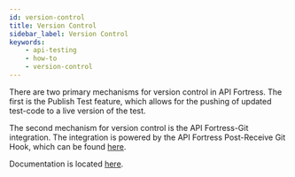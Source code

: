 ```yaml
---
id: version-control
title: Version Control
sidebar_label: Version Control
keywords:
    - api-testing
    - how-to
    - version-control
---
```



There are two primary mechanisms for version control in API Fortress. The first is the Publish Test feature, which allows for the pushing of updated test-code to a live version of the test.

The second mechanism for version control is the API Fortress-Git integration. The integration is powered by the API Fortress Post-Receive Git Hook, which can be found [here](https://github.com/apifortress/apif-auto/releases). 

Documentation is located [here](https://github.com/apifortress/apif-auto/blob/master/README.md#post-receive-script-for-git).